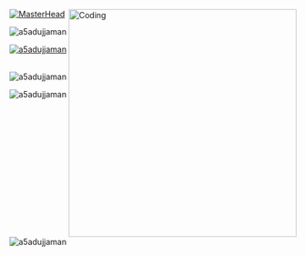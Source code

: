 [![MasterHead](https://media.licdn.com/dms/image/C4E12AQH625dFU-rSAA/article-cover_image-shrink_720_1280/0/1618207402988?e=2147483647&v=beta&t=F4ZfQMFj0yYYo9WJiTo2bajDtJabFfvzAdeiv2qbQ3M)](https://rishavchanda.io)
<img align="right" alt="Coding" width="400" src="https://wallpapercave.com/wp/wp3284844.gif">

<p align="left"> <img src="https://komarev.com/ghpvc/?username=a5adujjaman&label=Profile%20views&color=0e75b6&style=flat" alt="a5adujjaman" /> </p>

<p align="left"> <a href="https://twitter.com/a5adujjaman" target="blank"><img src="https://img.shields.io/twitter/follow/a5adujjaman?logo=twitter&style=for-the-badge" alt="a5adujjaman" /></a> </p>

<p><img align="left" src="https://github-readme-stats.vercel.app/api/top-langs?username=a5adujjaman&show_icons=true&locale=en&layout=compact" alt="a5adujjaman" /></p>

<p>&nbsp;<img align="center" src="https://github-readme-stats.vercel.app/api?username=a5adujjaman&show_icons=true&locale=en" alt="a5adujjaman" /></p>

<p><img align="center" src="https://github-readme-streak-stats.herokuapp.com/?user=a5adujjaman&" alt="a5adujjaman" /></p>
